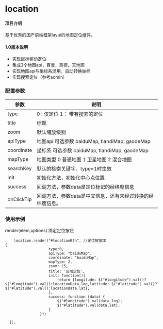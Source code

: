 # location

#### 项目介绍
基于优秀的国产前端框架layui的地图定位组件。

#### 1.0版本说明


- 实现鼠标移动定位
- 集成3个地图api，百度，高德，天地图
- 实现地图api与坐标系混用，自动转换坐标
- 实现搜索定位（参考admin）



### 配置参数
参数 | 说明
---|---
type | 0 : 仅定位  1： 带有搜索的定位
title  |  标题
zoom | 默认缩放级别
apiType | 地图api  可选参数  baiduMap, tiandiMap, gaodeMap
coordinate | 坐标系 可选参数  baiduMap, tiandiMap, gaodeMap
mapType | 地图类型   0 普通地图 1 卫星地图 2 混合地图
searchKey | 默认的检索关键字，type=1时生效
init | 初始化方法，初始化中心点位置
success | 回调方法，参数data是定位标记的经纬度信息
onClickTip| 回调方法，参数data是中文信息，还有未经过转换的经纬度信息。

### 使用示例
render(elem,options) 绑定定位按钮

```
	location.render("#locationBtn", //定位按钮ID
{
                    type:0,
                    apiType: "baiduMap",
                    coordinate: "baiduMap",
                    mapType: 2,
                    zoom: 15,
					title: '区域定位',
                    init: function(){
                        return {longitude: $("#longitude").val()?$("#longitude").val():locationData.lng,latitude: $("#latitude").val()?$("#latitude").val():locationData.lat};
                    },
                    success: function (data) {
                        $("#longitude").val(data.lng);
                        $("#latitude").val(data.lat);
                    }
                });
    
  });
```

